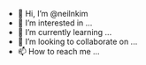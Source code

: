 - 👋 Hi, I’m @neilnkim
- 👀 I’m interested in ...
- 🌱 I’m currently learning ...
- 💞️ I’m looking to collaborate on ...
- 📫 How to reach me ...

<!---
neilnkim/neilnkim is a ✨ special ✨ repository because its `README.md` (this file) appears on your GitHub profile.
You can click the Preview link to take a look at your changes.
--->
